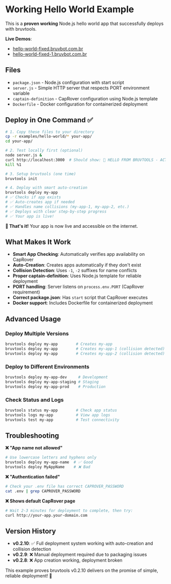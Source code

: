 # Working Hello World Example

This is a **proven working** Node.js hello world app that successfully deploys with bruvtools.

**Live Demos**: 
- [hello-world-fixed.bruvbot.com.br](http://hello-world-fixed.bruvbot.com.br)
- [hello-world-fixed-1.bruvbot.com.br](http://hello-world-fixed-1.bruvbot.com.br)

## Files

- `package.json` - Node.js configuration with start script
- `server.js` - Simple HTTP server that respects PORT environment variable  
- `captain-definition` - CapRover configuration using Node.js template
- `Dockerfile` - Docker configuration for containerized deployment

## Deploy in One Command ✅

```bash
# 1. Copy these files to your directory
cp -r examples/hello-world/* your-app/
cd your-app/

# 2. Test locally first (optional)
node server.js &
curl http://localhost:3000  # Should show: 🎉 HELLO FROM BRUVTOOLS - ACTUALLY WORKING!
kill %1

# 3. Setup bruvtools (one time)
bruvtools init

# 4. Deploy with smart auto-creation
bruvtools deploy my-app
# ✅ Checks if app exists
# ✅ Auto-creates app if needed  
# ✅ Handles name collisions (my-app-1, my-app-2, etc.)
# ✅ Deploys with clear step-by-step progress
# ✅ Your app is live!
```

**🎯 That's it!** Your app is now live and accessible on the internet.

## What Makes It Work

- **Smart App Checking**: Automatically verifies app availability on CapRover
- **Auto-Creation**: Creates apps automatically if they don't exist
- **Collision Detection**: Uses `-1`, `-2` suffixes for name conflicts
- **Proper captain-definition**: Uses Node.js template for reliable deployment
- **PORT handling**: Server listens on `process.env.PORT` (CapRover requirement)
- **Correct package.json**: Has `start` script that CapRover executes
- **Docker support**: Includes Dockerfile for containerized deployment

## Advanced Usage

### Deploy Multiple Versions
```bash
bruvtools deploy my-app        # Creates my-app
bruvtools deploy my-app        # Creates my-app-1 (collision detected)
bruvtools deploy my-app        # Creates my-app-2 (collision detected)
```

### Deploy to Different Environments
```bash
bruvtools deploy my-app-dev     # Development
bruvtools deploy my-app-staging # Staging  
bruvtools deploy my-app-prod    # Production
```

### Check Status and Logs
```bash
bruvtools status my-app        # Check app status
bruvtools logs my-app          # View app logs
bruvtools test my-app          # Test connectivity
```

## Troubleshooting

**❌ "App name not allowed"**
```bash
# Use lowercase letters and hyphens only
bruvtools deploy my-app-name  # ✅ Good
bruvtools deploy MyAppName    # ❌ Bad
```

**❌ "Authentication failed"**
```bash
# Check your .env file has correct CAPROVER_PASSWORD
cat .env | grep CAPROVER_PASSWORD
```

**❌ Shows default CapRover page**
```bash
# Wait 2-3 minutes for deployment to complete, then try:
curl http://your-app.your-domain.com
```

## Version History

- **v0.2.10**: ✅ Full deployment system working with auto-creation and collision detection
- **v0.2.9**: ❌ Manual deployment required due to packaging issues
- **v0.2.8**: ❌ App creation working, deployment broken

This example proves bruvtools v0.2.10 delivers on the promise of simple, reliable deployment! 🚀 